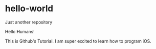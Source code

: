 # hello-world
Just another repository

Hello Humans! 

This is Github's Tutorial. I am super excited to learn how to program iOS. 
